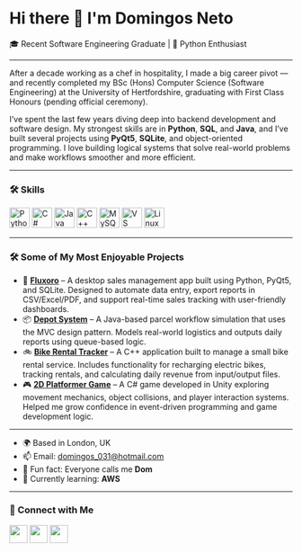 Hi there 👋 I'm Domingos Neto
==============================

🎓 Recent Software Engineering Graduate | 🐍 Python Enthusiast

---

After a decade working as a chef in hospitality, I made a big career pivot — and recently completed my BSc (Hons) Computer Science (Software Engineering) at the University of Hertfordshire, graduating with First Class Honours (pending official ceremony).

I’ve spent the last few years diving deep into backend development and software design. My strongest skills are in **Python**, **SQL**, and **Java**, and I’ve built several projects using **PyQt5**, **SQLite**, and object-oriented programming. I love building logical systems that solve real-world problems and make workflows smoother and more efficient.

---

### 🛠️ Skills

<p align="left">
  <a href="https://www.python.org/" target="_blank"><img src="https://raw.githubusercontent.com/danielcranney/readme-generator/main/public/icons/skills/python-colored.svg" width="36" height="36" alt="Python" /></a>
  <a href="https://docs.microsoft.com/en-us/dotnet/csharp/" target="_blank"><img src="https://raw.githubusercontent.com/danielcranney/readme-generator/main/public/icons/skills/csharp-colored.svg" width="36" height="36" alt="C#" /></a>
  <a href="https://www.oracle.com/java/" target="_blank"><img src="https://raw.githubusercontent.com/danielcranney/readme-generator/main/public/icons/skills/java-colored.svg" width="36" height="36" alt="Java" /></a>
  <a href="https://docs.microsoft.com/en-us/cpp/?view=msvc-170" target="_blank"><img src="https://raw.githubusercontent.com/danielcranney/readme-generator/main/public/icons/skills/cplusplus-colored.svg" width="36" height="36" alt="C++" /></a>
  <a href="https://www.mysql.com/" target="_blank"><img src="https://cdn-icons-png.flaticon.com/512/919/919836.png" width="36" height="36" alt="MySQL" /></a>
  <a href="https://code.visualstudio.com/" target="_blank"><img src="https://raw.githubusercontent.com/danielcranney/readme-generator/main/public/icons/skills/visualstudiocode.svg" width="36" height="36" alt="VS Code" /></a>
  <a href="https://www.linux.org" target="_blank"><img src="https://raw.githubusercontent.com/danielcranney/readme-generator/main/public/icons/skills/linux-colored.svg" width="36" height="36" alt="Linux" /></a>
</p>

---

### 🛠️ Some of My Most Enjoyable Projects

- 🧾 **[Fluxoro](https://github.com/Dom031/fluxoro)** – A desktop sales management app built using Python, PyQt5, and SQLite. Designed to automate data entry, export reports in CSV/Excel/PDF, and support real-time sales tracking with user-friendly dashboards.
- 📦 **[Depot System](https://github.com/Dom031/DepotSystemPart2)** – A Java-based parcel workflow simulation that uses the MVC design pattern. Models real-world logistics and outputs daily reports using queue-based logic.
- 🚲 **[Bike Rental Tracker](https://github.com/Dom031/bike_rental)** – A C++ application built to manage a small bike rental service. Includes functionality for recharging electric bikes, tracking rentals, and calculating daily revenue from input/output files.
- 🎮 **[2D Platformer Game](https://github.com/Dom031/Pixel-Harvest)** – A C# game developed in Unity exploring movement mechanics, object collisions, and player interaction systems. Helped me grow confidence in event-driven programming and game development logic.

---

- 🌍 Based in London, UK  
- 📫 Email: [domingos_031@hotmail.com](mailto:domingos_031@hotmail.com)  
- 💬 Fun fact: Everyone calls me **Dom**  
- 🔭 Currently learning: **AWS**  

---


### 🔗 Connect with Me

<p align="left">
  <a href="https://www.linkedin.com/in/domingos-neto-645972151/" target="_blank"><img src="https://raw.githubusercontent.com/danielcranney/readme-generator/main/public/icons/socials/linkedin.svg" width="32" height="32" /></a>
  <a href="https://discord.com/users/domnef" target="_blank"><img src="https://raw.githubusercontent.com/danielcranney/readme-generator/main/public/icons/socials/discord.svg" width="32" height="32" /></a>
  <a href="https://github.com/Dom031" target="_blank"><img src="https://raw.githubusercontent.com/danielcranney/readme-generator/main/public/icons/socials/github.svg" width="32" height="32" /></a>
</p>

<!-- 
### 📊 GitHub Stats

<a href="https://github.com/Dom031"><img src="https://github-readme-stats.vercel.app/api?username=Dom031&show_icons=true&theme=github_dark&hide_border=true" alt="Dom031's GitHub stats" /></a>

<a href="https://github.com/Dom031"><img src="https://github-readme-streak-stats.herokuapp.com?user=Dom031&theme=github-dark-blue&hide_border=true" /></a>

<a href="https://github.com/Dom031"><img src="https://github-readme-stats.vercel.app/api/top-langs/?username=Dom031&layout=compact&theme=github_dark&hide_border=true" /></a>
-->
